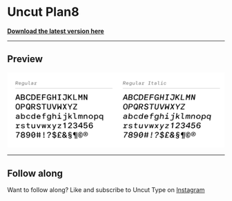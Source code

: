 # Uncut Plan8

[**Download the latest version here**](https://github.com/kaspernordkvist/uncut_plan8/releases/latest)

------

## Preview

![Uncut Plan8 font preview](/misc/readme/preview_1.png)

------

## Follow along

Want to follow along? Like and subscribe to Uncut Type on [Instagram](https://www.instagram.com/uncuttype/)
